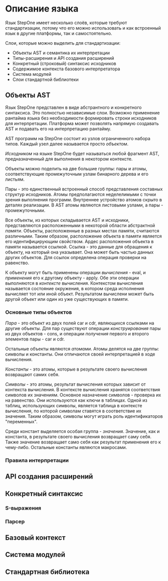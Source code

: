 # Описание языка

Язык StepOne имеет несколько слоёв, которые требуют стандартизации, потому что его можно использовать и как встроенный язык в другие платформы, так и самостоятельно.

Слои, которые можно выделить для стандартизации:

* Объекты AST и семантика их интерпретации
* Типы-расширения и API создания расширений
* Конкретный (строковый) синтаксис исходников
* Содержимое контекста базового интерпретатора
* Система модулей
* Слои стандартной библиотеки


## Объекты AST

Язык StepOne представлен в виде абстрантного и конкретного синтаксиса. Это полностью независимые слои. Возможно применение рантайма языка без необходимости формировать строки исходников для интерпретации. Платформа может позволять напрямую создавать AST и подавать его на интерпретацию рантайму.

AST программ на StepOne состоит из узлов ограниченного набора типов. Каждый узел далее называется просто _объектом_.

_Исходником_ на языке StepOne будет называться любой фрагмент AST, предназначенный для выполнения в некотором контексте.

Объекты можно поделить на две большие группы: пары и атомы, соответствующие промежуточным узлам бинарного дерева и его листьям.

Пары - это единственный встроенный способ представления составных структур исходников. Атомы предполагаются неделелимыми с точки зрения выполнения программ. Внутреннее устройство атомов скрыто в деталях реализации. В AST атомы являются листовыми узлами, а пары - промежуточными.

Все объекты, из которых складывается AST и исходники, представляются расположенными в некоторой области абстрактной _памяти_. Объекты, расположенные в разных местах памяти, считаются различными. Таким образом, расположение объекта в памяти является его идентифицирующим свойством. Ардес расположения объекта в памяти называется ссылкой. Ссылка - это данные для обращения к объекту, на который она указывает. Она может быть частью данных других объектов. Для ссылок определена операция проверки на равенство.

К объекту могут быть применены операции _вычисления_ - eval, и _применения_ его к другому объекту - apply. Обе эти операции выполняются в _контексте_ вычисления. Контекстом вычисления называется состояние окружения, в котором среда исполнения вычисляет тот или иной объект. Результатом вычислени может быть другой объект или один из уже существующих в памяти.

### Основные типы объектов

_Пара_ - это объект из двух полей car и cdr, являющихся ссылками на другие объекты. Для пар существуют операции _конструирования_ пары из двух объектов - cons, и операции _получения_ первого и второго элементов пары - car и cdr.

Остальные объекты являются _атомами_. Атомы делятся на две группы: символы и константы. Они отличаются своей интерпретацией в ходе вычисления.

_Константы_ - это атомы, которые в результате своего вычисления возвращают самих себя.

_Символы_ - это атомы, результат вычисления которых зависит от контекста вычисления. В контексте вычисления хранятся соответствия символов их значениям. Основное назначение символов - проверка их на равенство. Они используются как ключи в таблицах. Одной из таблиц, использующих символы, является таблица в контексте вычисления, по которой символам ставятся в соответствие их значения. Таким образом, символы могут играть роль идентификаторов "переменных".

Среди констант выделяется особая группа - _значения_. Значение, как и константа, в результате своего вычисления возвращает саму себя. Также значение возвращает само себя как результат применения его к чему-либо. Остальные константы являются макросами.

### Правила интерпретации


## API создания расширений


## Конкретный синтаксис

### S-выражения

### Парсер


## Базовый контекст




## Система модулей




## Cтандартная библиотека

